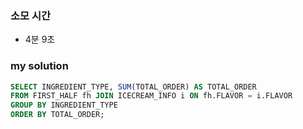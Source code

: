 ### 소모 시간
- 4분 9초

### my solution
```SQL
SELECT INGREDIENT_TYPE, SUM(TOTAL_ORDER) AS TOTAL_ORDER
FROM FIRST_HALF fh JOIN ICECREAM_INFO i ON fh.FLAVOR = i.FLAVOR
GROUP BY INGREDIENT_TYPE
ORDER BY TOTAL_ORDER;
```
